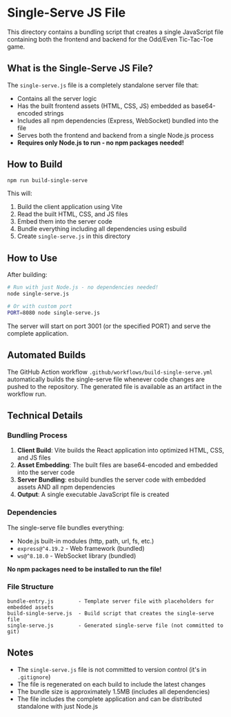 # Single-Serve JS File

This directory contains a bundling script that creates a single JavaScript file containing both the frontend and backend for the Odd/Even Tic-Tac-Toe game.

## What is the Single-Serve JS File?

The `single-serve.js` file is a completely standalone server file that:
- Contains all the server logic
- Has the built frontend assets (HTML, CSS, JS) embedded as base64-encoded strings
- Includes all npm dependencies (Express, WebSocket) bundled into the file
- Serves both the frontend and backend from a single Node.js process
- **Requires only Node.js to run - no npm packages needed!**

## How to Build

```bash
npm run build-single-serve
```

This will:
1. Build the client application using Vite
2. Read the built HTML, CSS, and JS files
3. Embed them into the server code
4. Bundle everything including all dependencies using esbuild
5. Create `single-serve.js` in this directory

## How to Use

After building:

```bash
# Run with just Node.js - no dependencies needed!
node single-serve.js

# Or with custom port
PORT=8080 node single-serve.js
```

The server will start on port 3001 (or the specified PORT) and serve the complete application.

## Automated Builds

The GitHub Action workflow `.github/workflows/build-single-serve.yml` automatically builds the single-serve file whenever code changes are pushed to the repository. The generated file is available as an artifact in the workflow run.

## Technical Details

### Bundling Process

1. **Client Build**: Vite builds the React application into optimized HTML, CSS, and JS files
2. **Asset Embedding**: The built files are base64-encoded and embedded into the server code
3. **Server Bundling**: esbuild bundles the server code with embedded assets AND all npm dependencies
4. **Output**: A single executable JavaScript file is created

### Dependencies

The single-serve file bundles everything:
- Node.js built-in modules (http, path, url, fs, etc.)
- `express@^4.19.2` - Web framework (bundled)
- `ws@^8.18.0` - WebSocket library (bundled)

**No npm packages need to be installed to run the file!**

### File Structure

```
bundle-entry.js        - Template server file with placeholders for embedded assets
build-single-serve.js  - Build script that creates the single-serve file
single-serve.js        - Generated single-serve file (not committed to git)
```

## Notes

- The `single-serve.js` file is not committed to version control (it's in `.gitignore`)
- The file is regenerated on each build to include the latest changes
- The bundle size is approximately 1.5MB (includes all dependencies)
- The file includes the complete application and can be distributed standalone with just Node.js
